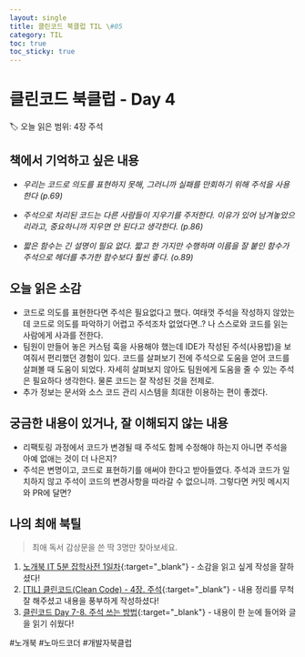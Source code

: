 ```yaml
---
layout: single
title: 클린코드 북클럽 TIL \#05
category: TIL
toc: true
toc_sticky: true
---
```


# 클린코드 북클럽 - Day 4

🏷️ 오늘 읽은 범위: 4장 주석

## 책에서 기억하고 싶은 내용

- *우리는 코드로 의도를 표현하지 못해, 그러니까 실패를 만회하기 위해 주석을 사용한다 (p.69)*

- *주석으로 처리된 코드는 다른 사람들이 지우기를 주저한다. 이유가 있어 남겨놓았으리라고, 중요하니까 지우면 안 된다고 생각한다. (p.86)*

- *짧은 함수는 긴 설명이 필요 없다. 짧고 한 가지만 수행하며 이름을 잘 붙인 함수가 주석으로 헤더를 추가한 함수보다 훨씬 좋다. (o.89)*                                                                                                                                                                                                                                                                                                                                                                                                                                                                                                                                                                                                                                                                                                                                                                                                                                                                                                                                                                                                                                                                                                                                                                                                                                                                                                                                                                                                                                                                                                                                                                                                                                                                                                                                                                                                                                                                                                                        


## 오늘 읽은 소감

- 코드로 의도를 표현한다면 주석은 필요없다고 했다. 여태껏 주석을 작성하지 않았는데 코드로 의도를 파악하기 어렵고 주석조차 없었다면..? 나 스스로와 코드를 읽는 사람에게 사과를 전한다.
- 팀원이 만들어 놓은 커스텀 훅을 사용해야 했는데 IDE가 작성된 주석(사용밥)을 보여줘서 편리했던 경험이 있다. 코드를 살펴보기 전에 주석으로 도움을 얻어 코드를 살펴볼 때 도움이 되었다. 자세히 살펴보지 않아도 팀원에게 도움을 줄 수 있는 주석은 필요하다 생각한다. 물론 코드는 잘 작성된 것을 전제로.
- 추가 정보는 문서와 소스 코드 관리 시스템을 최대한 이용하는 편이 좋겠다.

## 궁금한 내용이 있거나, 잘 이해되지 않는 내용

- 리팩토링 과정에서 코드가 변경될 때 주석도 함께 수정해야 하는지 아니면 주석을 아예 없애는 것이 더 나은지?
- 주석은 변명이고, 코드로 표현하기를 애써야 한다고 받아들였다. 주석과 코드가 일치하지 않고 주석이 코드의 변경사항을 따라갈 수 없으니까. 그렇다면 커밋 메시지와 PR에 달면?

## 나의 최애 북틸

> 최애 독서 감상문을 쓴 딱 3명만 찾아보세요.

1. [노개북 IT 5분 잡학사전 1일차](https://comp-jae.tistory.com/614){:target="_blank"} - 소감을 읽고 싶게 작성을 잘하셨다!
2. [[TIL] 클린코드(Clean Code) - 4장. 주석](https://kjchoi.co.kr/7){:target="_blank"} - 내용 정리를 무척 잘 해주셨고 내용을 풍부하게 작성하셨다!
3. [클린코드 Day 7-8. 주석 쓰는 방법](https://min88.tistory.com/entry/%ED%81%B4%EB%A6%B0%EC%BD%94%EB%93%9C-7-8-%EC%A3%BC%EC%84%9D-%EC%93%B0%EB%8A%94-%EB%B0%A9%EB%B2%95){:target="_blank"} - 내용이 한 눈에 들어와 글을 읽기 쉬웠다!

#노개북 #노마드코더 #개발자북클럽


